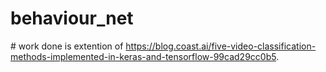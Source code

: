 # behaviour_net
<p1># work done is extention of https://blog.coast.ai/five-video-classification-methods-implemented-in-keras-and-tensorflow-99cad29cc0b5. </p>
